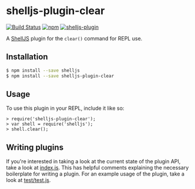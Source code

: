 # shelljs-plugin-clear

[![Build Status](https://img.shields.io/endpoint.svg?url=https%3A%2F%2Factions-badge.atrox.dev%2Fnfischer%2Fshelljs-plugin-clear%2Fbadge%3Fref%3Dmaster&style=flat-square)](https://actions-badge.atrox.dev/nfischer/shelljs-plugin-clear/goto?ref=master)
[![npm](https://img.shields.io/npm/v/shelljs-plugin-clear.svg?style=flat-square)](https://www.npmjs.com/package/shelljs-plugin-clear)
[![shelljs-plugin](https://img.shields.io/badge/shelljs-plugin-brightgreen.svg?style=flat-square)](https://github.com/shelljs/shelljs/wiki/Using-ShellJS-Plugins)

A [ShellJS](https://github.com/shelljs/shelljs) plugin for the `clear()` command
for REPL use.

## Installation

```bash
$ npm install --save shelljs
$ npm install --save shelljs-plugin-clear
```

## Usage

To use this plugin in your REPL, include it like so:

```
> require('shelljs-plugin-clear');
> var shell = require('shelljs');
> shell.clear();
```

## Writing plugins

If you're interested in taking a look at the current state of the plugin API,
take a look at [index.js](index.js). This has helpful comments explaining the
necessary boilerplate for writing a plugin. For an example usage of the plugin,
take a look at [test/test.js](test/test.js).
